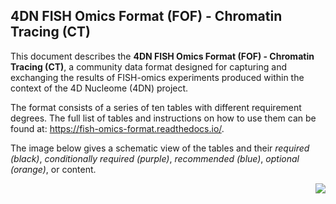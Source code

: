 ## 4DN FISH Omics Format (FOF) - Chromatin Tracing (CT)

This document describes the **4DN FISH Omics Format (FOF) - Chromatin Tracing (CT)**, a community data format designed for capturing and exchanging the results of FISH-omics experiments produced within the context of the 4D Nucleome (4DN) project.

The format consists of a series of ten tables with different requirement degrees.
The full list of tables and instructions on how to use them can be found at: https://fish-omics-format.readthedocs.io/.

The image below gives a schematic view of the tables and their *required (black)*, *conditionally required (purple)*, *recommended (blue)*, *optional (orange)*, or content.

<img align="right" src="https://github.com/4dn-dcic/fish_omics_format/blob/main/images/FOF-CT_graphical%20representation.png">

